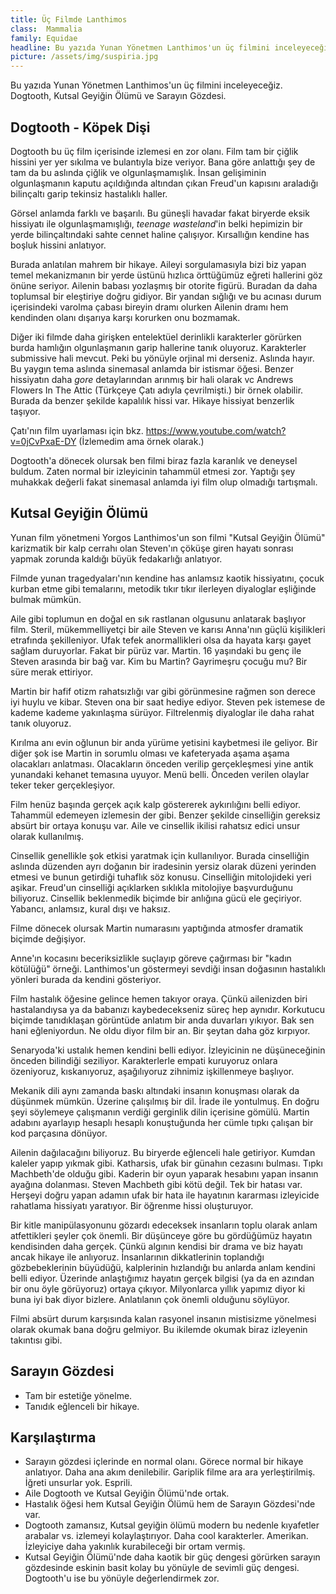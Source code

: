 ```yaml
---
title: Üç Filmde Lanthimos
class: 	Mammalia
family: Equidae
headline: Bu yazıda Yunan Yönetmen Lanthimos'un üç filmini inceleyeceğiz. Dogtooth, Kutsal Geyiğin Ölümü ve Sarayın Gözdesi.
picture: /assets/img/suspiria.jpg
---
```


Bu yazıda Yunan Yönetmen Lanthimos'un üç filmini inceleyeceğiz. Dogtooth, Kutsal Geyiğin Ölümü ve Sarayın Gözdesi.

## Dogtooth - Köpek Dişi

Dogtooth bu üç film içerisinde izlemesi en zor olanı. Film tam bir çiğlik hissini yer yer sıkılma ve bulantıyla bize veriyor. Bana göre anlattığı şey de tam da bu aslında çiğlik ve olgunlaşmamışlık. İnsan gelişiminin olgunlaşmanın kaputu açıldığında altından çıkan  Freud'un kapısını araladığı bilinçaltı garip tekinsiz hastalıklı haller. 

Görsel anlamda farklı ve başarılı. Bu güneşli havadar fakat biryerde eksik hissiyatı ile olgunlaşmamışlığı, *teenage wasteland*'in belki hepimizin bir yerde bilinçaltındaki sahte cennet haline çalışıyor. Kırsallığın kendine has boşluk hissini anlatıyor.

Burada anlatılan mahrem bir hikaye. Aileyi sorgulamasıyla bizi biz yapan temel mekanizmanın bir yerde üstünü hızlıca örttüğümüz eğreti hallerini göz önüne seriyor. Ailenin babası yozlaşmış bir otorite figürü. Buradan da daha toplumsal bir eleştiriye doğru gidiyor. Bir yandan sığlığı ve bu acınası durum içerisindeki varolma çabası bireyin dramı olurken Ailenin dramı hem kendinden olanı dışarıya karşı korurken onu bozmamak. 

Diğer iki filmde daha girişken entelektüel derinlikli karakterler görürken burda hamlığın olgunlaşmanın garip hallerine tanık oluyoruz. Karakterler submissive hali mevcut. Peki bu yönüyle orjinal mi derseniz. Aslında hayır. Bu yaygın tema aslında sinemasal anlamda bir istismar öğesi. Benzer hissiyatın daha *gore* detaylarından arınmış bir hali olarak vc Andrews Flowers In The Attic (Türkçeye Çatı adıyla çevrilmişti.) bir örnek olabilir. Burada da benzer şekilde kapalılık hissi var. Hikaye hissiyat benzerlik taşıyor. 

Çatı'nın film uyarlaması için bkz. https://www.youtube.com/watch?v=0jCvPxaE-DY (İzlemedim ama örnek olarak.)

Dogtooth'a dönecek olursak ben filmi biraz fazla karanlık ve deneysel buldum. Zaten normal bir izleyicinin tahammül etmesi zor. Yaptığı şey muhakkak değerli fakat sinemasal anlamda iyi film olup olmadığı tartışmalı.

## Kutsal Geyiğin Ölümü

Yunan film yönetmeni Yorgos Lanthimos'un son filmi "Kutsal Geyiğin Ölümü" karizmatik bir kalp cerrahı olan Steven'ın çöküşe giren hayatı sonrası yapmak zorunda kaldığı büyük fedakarlığı anlatıyor.

Filmde yunan tragedyaları'nın kendine has anlamsız kaotik hissiyatını, çocuk kurban etme gibi temalarını, metodik tıkır tıkır ilerleyen diyaloglar eşliğinde bulmak mümkün.

Aile gibi toplumun en doğal en sık rastlanan olgusunu anlatarak başlıyor film. Steril, mükemmelliyetçi bir aile Steven ve karısı Anna'nın güçlü kişilikleri etrafında şekilleniyor. Ufak tefek anormallikleri olsa da hayata karşı gayet sağlam duruyorlar. Fakat bir pürüz var. Martin. 16 yaşındaki bu genç ile Steven arasında bir bağ var. Kim bu Martin? Gayrimeşru çocuğu mu? Bir süre merak ettiriyor.

Martin bir hafif otizm rahatsızlığı var gibi görünmesine rağmen son derece iyi huylu ve kibar. Steven ona bir saat hediye ediyor. Steven pek istemese de kademe
kademe yakınlaşma sürüyor. Filtrelenmiş diyaloglar ile daha rahat tanık oluyoruz.

Kırılma anı evin oğlunun bir anda yürüme yetisini kaybetmesi ile geliyor. Bir diğer şok ise Martin in sorumlu olması ve kafeteryada aşama aşama olacakları anlatması. Olacakların önceden verilip gerçekleşmesi yine antik yunandaki kehanet temasına uyuyor. Menü belli. Önceden verilen olaylar teker teker gerçekleşiyor.

Film henüz başında gerçek açık kalp göstererek aykırılığını belli ediyor. Tahammül edemeyen izlemesin der gibi. Benzer şekilde cinselliğin gereksiz absürt bir
ortaya konuşu var. Aile ve cinsellik ikilisi rahatsız edici unsur olarak kullanılmış.

Cinsellik genellikle şok etkisi yaratmak için kullanılıyor. Burada cinselliğin aslında düzenden ayrı doğanın bir iradesinin yersiz olarak düzeni yerinden etmesi ve bunun getirdiği tuhaflık söz konusu. Cinselliğin mitolojideki yeri aşikar. Freud'un cinselliği açıklarken sıklıkla mitolojiye başvurduğunu biliyoruz. Cinsellik beklenmedik biçimde bir anlığına gücü ele geçiriyor. Yabancı, anlamsız, kural dışı ve haksız.

Filme dönecek olursak Martin numarasını yaptığında atmosfer dramatik biçimde değişiyor.

Anne'ın kocasını beceriksizlikle suçlayıp göreve çağırması bir "kadın kötülüğü" örneği. Lanthimos'un göstermeyi sevdiği insan doğasının hastalıklı yönleri burada da kendini gösteriyor.

Film hastalık öğesine gelince hemen takıyor oraya. Çünkü ailenizden biri hastalandıysa ya da babanızı kaybedecekseniz süreç hep aynıdır. Korkutucu biçimde tanıdıklaşan görüntüde anlatım bir anda duvarları yıkıyor. Bak sen hani eğleniyordun. Ne oldu diyor film bir an. Bir şeytan daha göz kırpıyor.

Senaryoda'ki ustalık hemen kendini belli ediyor. İzleyicinin ne düşüneceğinin önceden bilindiği seziliyor. Karakterlerle empati kuruyoruz onlara özeniyoruz, kıskanıyoruz, aşağılıyoruz zihnimiz işkillenmeye başlıyor.

Mekanik dili aynı zamanda baskı altındaki insanın konuşması olarak da düşünmek mümkün. Üzerine çalışılmış bir dil. İrade ile yontulmuş. En doğru şeyi söylemeye çalışmanın verdiği gerginlik dilin içerisine gömülü. Martin adabını ayarlayıp hesaplı hesaplı konuştuğunda her cümle tıpkı çalışan bir kod parçasına dönüyor.

Ailenin dağılacağını biliyoruz. Bu biryerde eğlenceli hale getiriyor. Kumdan kaleler yapıp yıkmak gibi. Katharsis, ufak bir günahın cezasını bulması. Tıpkı Machbeth'de olduğu gibi. Kaderin bir oyun yaparak hesabını yapan insanın ayağına dolanması. Steven Machbeth gibi kötü değil. Tek bir hatası var. Herşeyi doğru yapan adamın ufak bir hata ile hayatının kararması izleyicide rahatlama hissiyatı yaratıyor. Bir öğrenme hissi oluşturuyor.

Bir kitle manipülasyonunu gözardı edeceksek insanların toplu olarak anlam atfettikleri şeyler çok önemli. Bir düşünceye göre bu gördüğümüz hayatın kendisinden daha gerçek. Çünkü algının kendisi bir drama ve biz hayatı ancak hikaye ile anlıyoruz. İnsanlarının dikkatlerinin toplandığı gözbebeklerinin büyüdüğü, kalplerinin hızlandığı bu anlarda anlam kendini belli ediyor. Üzerinde anlaştığımız hayatın gerçek bilgisi (ya da en azından bir onu öyle görüyoruz) ortaya çıkıyor. Milyonlarca yıllık yapımız diyor ki buna iyi bak diyor bizlere. Anlatılanın çok önemli olduğunu söylüyor.

Filmi absürt durum karşısında kalan rasyonel insanın mistisizme yönelmesi olarak okumak bana doğru gelmiyor. Bu ikilemde okumak biraz izleyenin takıntısı gibi.


## Sarayın Gözdesi

* Tam bir estetiğe yönelme.
* Tanıdık eğlenceli bir hikaye.

## Karşılaştırma

* Sarayın gözdesi içlerinde en normal olanı. Görece normal bir hikaye anlatıyor. Daha ana akım denilebilir. Gariplik filme ara ara yerleştirilmiş. İğreti unsurlar yok. Esprili.
* Aile Dogtooth ve Kutsal Geyiğin Ölümü'nde ortak.
* Hastalık öğesi hem Kutsal Geyiğin Ölümü hem de Sarayın Gözdesi'nde var.
* Dogtooth zamansız, Kutsal geyiğin ölümü modern bu nedenle kıyafetler arabalar vs. izlemeyi kolaylaştırıyor. Daha cool karakterler. Amerikan. İzleyiciye daha yakınlık kurabileceği bir ortam vermiş.
* Kutsal Geyiğin Ölümü'nde daha kaotik bir güç dengesi görürken sarayın gözdesinde eskinin basit kolay bu yönüyle de sevimli güç dengesi. Dogtooth'u ise bu yönüyle değerlendirmek zor.
